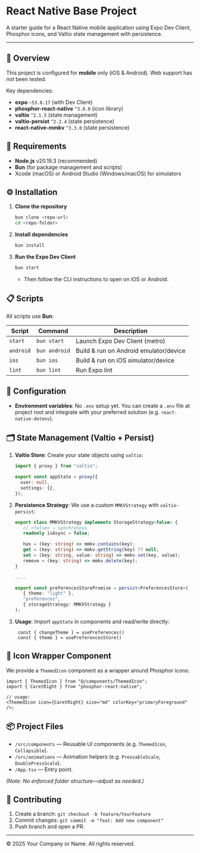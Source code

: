 # React Native Base Project

A starter guide for a React Native mobile application using Expo Dev Client, Phosphor icons, and Valtio state management with persistence.

---

## 🎯 Overview

This project is configured for **mobile** only (iOS & Android). Web support has not been tested.

Key dependencies:

- **expo** `~53.0.17` (with Dev Client)
- **phosphor-react-native** `^3.0.0` (icon library)
- **valtio** `^2.1.5` (state management)
- **valtio-persist** `^2.2.4` (state persistence)
- **react-native-mmkv** `^3.3.0` (state persistence)

## 🚀 Requirements

- **Node.js** v20.19.3 (recommended)
- **Bun** (for package management and scripts)
- Xcode (macOS) or Android Studio (Windows/macOS) for simulators

## ⚙️ Installation

1. **Clone the repository**

   ```bash
   bun clone <repo-url>
   cd <repo-folder>
   ```

2. **Install dependencies**

   ```bash
   bun install
   ```

3. **Run the Expo Dev Client**

   ```bash
   bun start
   ```

   - Then follow the CLI instructions to open on iOS or Android.

## 📋 Scripts

All scripts use **Bun**:

| Script    | Command       | Description                            |
| --------- | ------------- | -------------------------------------- |
| `start`   | `bun start`   | Launch Expo Dev Client (metro)         |
| `android` | `bun android` | Build & run on Android emulator/device |
| `ios`     | `bun ios`     | Build & run on iOS simulator/device    |
| `lint`    | `bun lint`    | Run Expo lint                          |

## 🔧 Configuration

- **Environment variables**: No `.env` setup yet. You can create a `.env` file at project root and integrate with your preferred solution (e.g. `react-native-dotenv`).

## 🗂️ State Management (Valtio + Persist)

1. **Valtio Store**: Create your state objects using `valtio`:

   ```ts
   import { proxy } from "valtio";

   export const appState = proxy({
     user: null,
     settings: {},
   });
   ```

2. **Persistence Strategy**: We use a custom `MMKVStrategy` with `valtio-persist`:

   ```ts
   export class MMKVStrategy implements StorageStrategy<false> {
      // <false> → synchronous
      readonly isAsync = false;

      has = (key: string) => mmkv.contains(key);
      get = (key: string) => mmkv.getString(key) ?? null;
      set = (key: string, value: string) => mmkv.set(key, value);
      remove = (key: string) => mmkv.delete(key);
   }

   ....

   export const preferencesStorePromise = persist<PreferencesStore>(
      { theme: "light" },
      "preferences",
      { storageStrategy: MMKVStrategy }
   );
   ```

3. **Usage**: Import `appState` in components and read/write directly:

   ```tsx
    const { changeTheme } = usePreferences()
    const { theme } = usePreferencesStore()
   ```

## 🎨 Icon Wrapper Component

We provide a `ThemedIcon` component as a wrapper around Phosphor icons:

```tsx
import { ThemedIcon } from "@/components/ThemedIcon";
import { CaretRight } from "phosphor-react-native";

// usage:
<ThemedIcon icon={CaretRight} size="md" colorKey="primaryForeground" />;
```

## 📦 Project Files

- `/src/components` — Reusable UI components (e.g. `ThemedIcon`, `Collapsible`).
- `/src/animations` — Animation helpers (e.g. `PressableScale`, `DoublePressScale`).
- `/App.tsx` — Entry point.

_(Note: No enforced folder structure—adjust as needed.)_

## 🤝 Contributing

1. Create a branch: `git checkout -b feature/YourFeature`
2. Commit changes: `git commit -m "feat: Add new component"`
3. Push branch and open a PR.

---

© 2025 Your Company or Name. All rights reserved.
